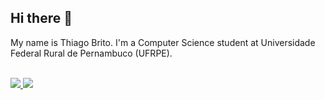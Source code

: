 ## Hi there 👋
My name is Thiago Brito. I'm a Computer Science student at Universidade Federal Rural de Pernambuco (UFRPE).


<br/>


 
  <a href="mailto:thiago.britomfb@gmail.com" target="_blank">
  <img src="https://img.shields.io/badge/-Gmail-%23333?style=for-the-badge&logo=gmail&logoColor=white">
</a>

<a href="https://www.linkedin.com/in/thiago-brito-1b7a82242/" target="_blank">
  <img src="https://img.shields.io/badge/-LinkedIn-%230077B5?style=for-the-badge&logo=linkedin&logoColor=white">
</a> 


